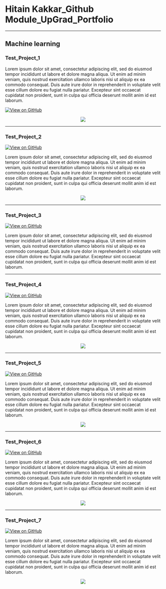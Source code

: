 # Hitain Kakkar_Github Module_UpGrad_Portfolio
---
## Machine learning

### Test_Project_1

Lorem ipsum dolor sit amet, consectetur adipiscing elit, sed do eiusmod tempor incididunt ut labore et dolore magna aliqua. Ut enim ad minim veniam, quis nostrud exercitation ullamco laboris nisi ut aliquip ex ea commodo consequat. Duis aute irure dolor in reprehenderit in voluptate velit esse cillum dolore eu fugiat nulla pariatur. Excepteur sint occaecat cupidatat non proident, sunt in culpa qui officia deserunt mollit anim id est laborum.

[![View on GitHub](https://img.shields.io/badge/GitHub-View_on_GitHub-blue?logo=GitHub)](https://github.com/hitainkakkar1/HK_Upgrad_Course_Github_Demo)

<center><img src="images/fraud_detection.jpg"/></center>

---
###  Test_Project_2

[![View on GitHub](https://img.shields.io/badge/GitHub-View_on_GitHub-blue?logo=GitHub)](https://github.com/hitainkakkar1/HK_Upgrad_Course_Github_Demo)

Lorem ipsum dolor sit amet, consectetur adipiscing elit, sed do eiusmod tempor incididunt ut labore et dolore magna aliqua. Ut enim ad minim veniam, quis nostrud exercitation ullamco laboris nisi ut aliquip ex ea commodo consequat. Duis aute irure dolor in reprehenderit in voluptate velit esse cillum dolore eu fugiat nulla pariatur. Excepteur sint occaecat cupidatat non proident, sunt in culpa qui officia deserunt mollit anim id est laborum.

<center><img src="images/financial_modeling.jpg"/></center>

---
### Test_Project_3

[![View on GitHub](https://img.shields.io/badge/GitHub-View_on_GitHub-blue?logo=GitHub)](https://github.com/hitainkakkar1/HK_Upgrad_Course_Github_Demo)

Lorem ipsum dolor sit amet, consectetur adipiscing elit, sed do eiusmod tempor incididunt ut labore et dolore magna aliqua. Ut enim ad minim veniam, quis nostrud exercitation ullamco laboris nisi ut aliquip ex ea commodo consequat. Duis aute irure dolor in reprehenderit in voluptate velit esse cillum dolore eu fugiat nulla pariatur. Excepteur sint occaecat cupidatat non proident, sunt in culpa qui officia deserunt mollit anim id est laborum.

---
###  Test_Project_4

[![View on GitHub](https://img.shields.io/badge/GitHub-View_on_GitHub-blue?logo=GitHub)](https://github.com/hitainkakkar1/HK_Upgrad_Course_Github_Demo)

Lorem ipsum dolor sit amet, consectetur adipiscing elit, sed do eiusmod tempor incididunt ut labore et dolore magna aliqua. Ut enim ad minim veniam, quis nostrud exercitation ullamco laboris nisi ut aliquip ex ea commodo consequat. Duis aute irure dolor in reprehenderit in voluptate velit esse cillum dolore eu fugiat nulla pariatur. Excepteur sint occaecat cupidatat non proident, sunt in culpa qui officia deserunt mollit anim id est laborum.

<center><img src="images/text_classification.png"/></center>

---
### Test_Project_5

[![View on GitHub](https://img.shields.io/badge/GitHub-View_on_GitHub-blue?logo=GitHub)](https://github.com/hitainkakkar1/HK_Upgrad_Course_Github_Demo)

Lorem ipsum dolor sit amet, consectetur adipiscing elit, sed do eiusmod tempor incididunt ut labore et dolore magna aliqua. Ut enim ad minim veniam, quis nostrud exercitation ullamco laboris nisi ut aliquip ex ea commodo consequat. Duis aute irure dolor in reprehenderit in voluptate velit esse cillum dolore eu fugiat nulla pariatur. Excepteur sint occaecat cupidatat non proident, sunt in culpa qui officia deserunt mollit anim id est laborum.

<center><img src="images/machine_learning.jpg"/></center>

---
### Test_Project_6

[![View on GitHub](https://img.shields.io/badge/GitHub-View_on_GitHub-blue?logo=GitHub)](https://github.com/hitainkakkar1/HK_Upgrad_Course_Github_Demo)

Lorem ipsum dolor sit amet, consectetur adipiscing elit, sed do eiusmod tempor incididunt ut labore et dolore magna aliqua. Ut enim ad minim veniam, quis nostrud exercitation ullamco laboris nisi ut aliquip ex ea commodo consequat. Duis aute irure dolor in reprehenderit in voluptate velit esse cillum dolore eu fugiat nulla pariatur. Excepteur sint occaecat cupidatat non proident, sunt in culpa qui officia deserunt mollit anim id est laborum.

<center><img src="images/gesture_recognition.jpg"/></center>

---
###  Test_Project_7

[![View on GitHub](https://img.shields.io/badge/GitHub-View_on_GitHub-blue?logo=GitHub)](https://github.com/hitainkakkar1/HK_Upgrad_Course_Github_Demo)

Lorem ipsum dolor sit amet, consectetur adipiscing elit, sed do eiusmod tempor incididunt ut labore et dolore magna aliqua. Ut enim ad minim veniam, quis nostrud exercitation ullamco laboris nisi ut aliquip ex ea commodo consequat. Duis aute irure dolor in reprehenderit in voluptate velit esse cillum dolore eu fugiat nulla pariatur. Excepteur sint occaecat cupidatat non proident, sunt in culpa qui officia deserunt mollit anim id est laborum.

<center><img src="images/human_activity.jpg"/></center>
